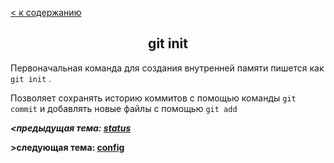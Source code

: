 <!DOCTYPE html>

[ < к содержанию](./readme.md)

 <h2 align="center">git init</h2>

Первоначальная команда для создания внутренней памяти пишется как ``` git init ``` .

Позволяет сохранять историю коммитов с помощью команды ```git commit``` и добавлять новые файлы с помощью ```git add```

___<предыдущая тема: [status](status.md)___

__>следующая тема: [config](config.md)__